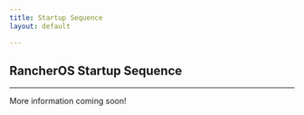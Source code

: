 ```yaml
---
title: Startup Sequence
layout: default

---
```


## RancherOS Startup Sequence
---

More information coming soon!